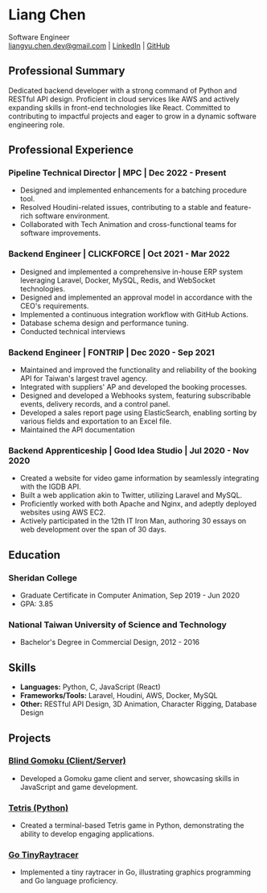 # Liang Chen
Software Engineer  
liangyu.chen.dev@gmail.com | [LinkedIn](https://www.linkedin.com/in/liang256/) | [GitHub](https://github.com/liang256)

## Professional Summary
Dedicated backend developer with a strong command of Python and RESTful API design. Proficient in cloud services like AWS and actively expanding skills in front-end technologies like React. Committed to contributing to impactful projects and eager to grow in a dynamic software engineering role.

## Professional Experience

### Pipeline Technical Director | MPC | Dec 2022 - Present
- Designed and implemented enhancements for a batching procedure tool.
- Resolved Houdini-related issues, contributing to a stable and feature-rich software environment.
- Collaborated with Tech Animation and cross-functional teams for software improvements.

### Backend Engineer | CLICKFORCE | Oct 2021 - Mar 2022
- Designed and implemented a comprehensive in-house ERP system leveraging Laravel, Docker, MySQL, Redis, and WebSocket technologies.
- Designed and implemented an approval model in accordance with the CEO's requirements.
- Implemented a continuous integration workflow with GitHub Actions.
- Database schema design and performance tuning.
- Conducted technical interviews

### Backend Engineer | FONTRIP | Dec 2020 - Sep 2021
- Maintained and improved the functionality and reliability of the booking API for Taiwan's largest travel agency.
- Integrated with suppliers' AP and developed the booking processes.
- Designed and developed a Webhooks system, featuring subscribable events, delivery records, and a control panel.
- Developed a sales report page using ElasticSearch, enabling sorting by various fields and exportation to an Excel file.
- Maintained the API documentation

### Backend Apprenticeship | Good Idea Studio | Jul 2020 - Nov 2020
- Created a website for video game information by seamlessly integrating with the IGDB API.
- Built a web application akin to Twitter, utilizing Laravel and MySQL.
- Proficiently worked with both Apache and Nginx, and adeptly deployed websites using AWS EC2.
- Actively participated in the 12th IT Iron Man, authoring 30 essays on web development over the span of 30 days.

## Education

### Sheridan College
- Graduate Certificate in Computer Animation, Sep 2019 - Jun 2020
- GPA: 3.85

### National Taiwan University of Science and Technology
- Bachelor's Degree in Commercial Design, 2012 - 2016

## Skills
- **Languages:** Python, C, JavaScript (React)
- **Frameworks/Tools:** Laravel, Houdini, AWS, Docker, MySQL
- **Other:** RESTful API Design, 3D Animation, Character Rigging, Database Design

## Projects

### [Blind Gomoku (Client/Server)](https://github.com/liang256/blind-gomoku-client)
- Developed a Gomoku game client and server, showcasing skills in JavaScript and game development.

### [Tetris (Python)](https://github.com/liang256/tetris)
- Created a terminal-based Tetris game in Python, demonstrating the ability to develop engaging applications.

### [Go TinyRaytracer](https://github.com/liang256/go-tinyraytracer)
- Implemented a tiny raytracer in Go, illustrating graphics programming and Go language proficiency.
